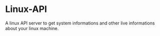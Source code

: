 # Linux-API
A linux API server to get system informations and other live informations about your linux machine.